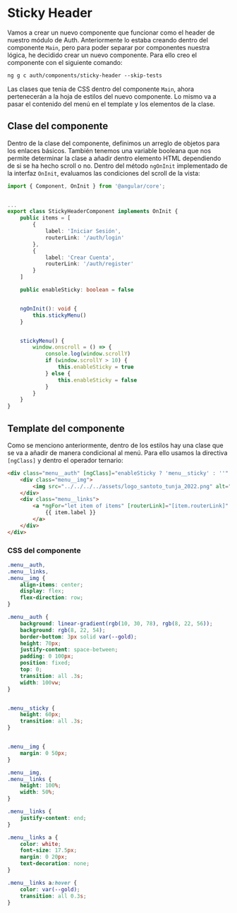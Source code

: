 # Sticky Header

Vamos a crear un nuevo componente que funcionar como el header de nuestro módulo de Auth. Anteriormente lo estaba creando dentro del componente `Main`, pero para poder separar por componentes nuestra lógica, he decidido crear un nuevo componente. Para ello creo el componente con el siguiente comando:

```txt
ng g c auth/components/sticky-header --skip-tests
```

Las clases que tenia de CSS dentro del componente `Main`, ahora pertenecerán a la hoja de estilos del nuevo componente. Lo mismo va a pasar el contenido del menú en el template y los elementos de la clase.

## Clase del componente

Dentro de la clase del componente, definimos un arreglo de objetos para los enlaces básicos. También tenemos una variable booleana que nos permite determinar la clase a añadir dentro elemento HTML dependiendo de si se ha hecho scroll o no. Dentro del método `ngOnInit` implementado de la interfaz `OnInit`, evaluamos las condiciones del scroll de la vista:

```ts
import { Component, OnInit } from '@angular/core';


...
export class StickyHeaderComponent implements OnInit {
    public items = [
        {
            label: 'Iniciar Sesión',
            routerLink: '/auth/login'
        },
        {
            label: 'Crear Cuenta',
            routerLink: '/auth/register'
        }
    ]

    public enableSticky: boolean = false


    ngOnInit(): void {
        this.stickyMenu()
    }


    stickyMenu() {
        window.onscroll = () => {
            console.log(window.scrollY)
            if (window.scrollY > 10) {
                this.enableSticky = true
            } else {
                this.enableSticky = false
            }
        }
    }
}
```

## Template del componente

Como se menciono anteriormente, dentro de los estilos hay una clase que se va a añadir de manera condicional al menú. Para ello usamos la directiva `[ngClass]` y dentro el operador ternario:

```html
<div class="menu__auth" [ngClass]="enableSticky ? 'menu__sticky' : ''" >
    <div class="menu__img">
        <img src="../../../../assets/logo_santoto_tunja_2022.png" alt="USTA" height="90%">
    </div>
    <div class="menu__links">
        <a *ngFor="let item of items" [routerLink]="[item.routerLink]" routerLinkActive="router-link-active">
            {{ item.label }}
        </a>
    </div>
</div>
```

### CSS del componente

```css
.menu__auth,
.menu__links,
.menu__img {
    align-items: center;
    display: flex;
    flex-direction: row;
}

.menu__auth {
    background: linear-gradient(rgb(10, 30, 78), rgb(8, 22, 56));
    background: rgb(8, 22, 54);
    border-bottom: 3px solid var(--gold);
    height: 70px;
    justify-content: space-between;
    padding: 0 100px;
    position: fixed;
    top: 0;
    transition: all .3s;
    width: 100vw;
}


.menu__sticky {
    height: 60px;
    transition: all .3s;
}


.menu__img {
    margin: 0 50px;
}

.menu__img,
.menu__links {
    height: 100%;
    width: 50%;
}

.menu__links {
    justify-content: end;
}

.menu__links a {
    color: white;
    font-size: 17.5px;
    margin: 0 20px;
    text-decoration: none;
}

.menu__links a:hover {
    color: var(--gold);
    transition: all 0.3s;
}
```
